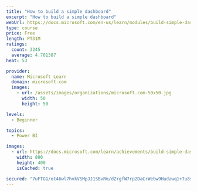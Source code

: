```yaml
---
title: "How to build a simple dashboard"
excerpt: "How to build a simple dashboard"
webUrl: https://docs.microsoft.com/en-us/learn/modules/build-simple-dashboard/
type: course
price: Free
length: PT31M
ratings:
  count: 3245
  average: 4.701387
heat: 53

provider:
  name: Microsoft Learn
  domain: microsoft.com
  images:
    - url: /assets/images/organizations/microsoft.com-50x50.jpg
      width: 50
      height: 50

levels:
  - Beginner

topics:
  - Power BI

images:
  - url: https://docs.microsoft.com/learn/achievements/build-simple-dashboard-social.png
    width: 800
    height: 400
    isCached: true

secured: "7uFTGG/ot46wl7hvkVSMpJJ1SBvRm/dZrgfW7rp2DaCrWebw9Hudawq1+7u8sEfV+dQ2Di1gQAO0LaVWm/OUtBdp/RiQZ9zWRFxu8QVBRdAUZlc+vf+vDxS/wtBy7WgO5IBX+hOwkF/zyOiUgFf+shr/1K6+o2O7qOsr9gE0I+x75zByAGPUQuxVCs5eJNUjeNtrpt3nLbmrn1QRQbyCqU/PRhOb9kE+FROs3AfMNpVcxY4/6gMO+BWvl4gky2D+YBGp7vGKG7DQQMWvdNM953/6ZSHUoV34icP/U+aTzXvQ+pWNBn+gvbfyTtuo8Xa+qYZyJvLq0QDQslfQhFc/LalsT8yDEK9zaUlQSjTm7rOp9gb97QONYzMr80OjJdpsh+v+dkBBLhFSuUyTGTZqN4pGpcVrjSksJrfNg8frjbc=;pLpfA+czHCugUSexJauhHA=="
---
```



